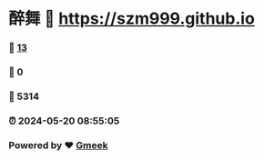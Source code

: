 # 醉舞 :link: https://szm999.github.io 
### :page_facing_up: [13](https://szm999.github.io/tag.html) 
### :speech_balloon: 0 
### :hibiscus: 5314 
### :alarm_clock: 2024-05-20 08:55:05 
### Powered by :heart: [Gmeek](https://github.com/Meekdai/Gmeek)
